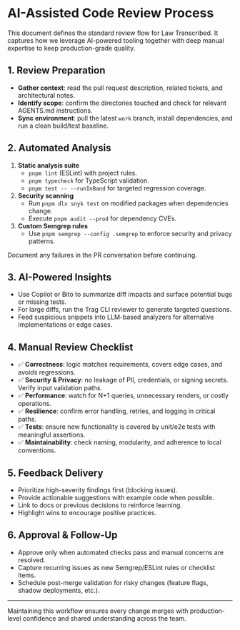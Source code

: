 # AI-Assisted Code Review Process

This document defines the standard review flow for Law Transcribed. It captures how we leverage AI-powered tooling together with deep manual expertise to keep production-grade quality.

## 1. Review Preparation
- **Gather context**: read the pull request description, related tickets, and architectural notes.
- **Identify scope**: confirm the directories touched and check for relevant AGENTS.md instructions.
- **Sync environment**: pull the latest `work` branch, install dependencies, and run a clean build/test baseline.

## 2. Automated Analysis
1. **Static analysis suite**
   - `pnpm lint` (ESLint) with project rules.
   - `pnpm typecheck` for TypeScript validation.
   - `pnpm test -- --runInBand` for targeted regression coverage.
2. **Security scanning**
   - Run `pnpm dlx snyk test` on modified packages when dependencies change.
   - Execute `pnpm audit --prod` for dependency CVEs.
3. **Custom Semgrep rules**
   - Use `pnpm semgrep --config .semgrep` to enforce security and privacy patterns.

Document any failures in the PR conversation before continuing.

## 3. AI-Powered Insights
- Use Copilot or Bito to summarize diff impacts and surface potential bugs or missing tests.
- For large diffs, run the Trag CLI reviewer to generate targeted questions.
- Feed suspicious snippets into LLM-based analyzers for alternative implementations or edge cases.

## 4. Manual Review Checklist
- ✅ **Correctness**: logic matches requirements, covers edge cases, and avoids regressions.
- ✅ **Security & Privacy**: no leakage of PII, credentials, or signing secrets. Verify input validation paths.
- ✅ **Performance**: watch for N+1 queries, unnecessary renders, or costly operations.
- ✅ **Resilience**: confirm error handling, retries, and logging in critical paths.
- ✅ **Tests**: ensure new functionality is covered by unit/e2e tests with meaningful assertions.
- ✅ **Maintainability**: check naming, modularity, and adherence to local conventions.

## 5. Feedback Delivery
- Prioritize high-severity findings first (blocking issues).
- Provide actionable suggestions with example code when possible.
- Link to docs or previous decisions to reinforce learning.
- Highlight wins to encourage positive practices.

## 6. Approval & Follow-Up
- Approve only when automated checks pass and manual concerns are resolved.
- Capture recurring issues as new Semgrep/ESLint rules or checklist items.
- Schedule post-merge validation for risky changes (feature flags, shadow deployments, etc.).

---
Maintaining this workflow ensures every change merges with production-level confidence and shared understanding across the team.
